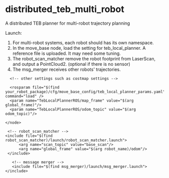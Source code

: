 # distributed_teb_multi_robot
 A distributed TEB planner for multi-robot trajectory planning


Launch:

1. For multi-robot systems, each robot should has its own namespace. 
2. In the move_base node, load the setting for teb_local_planner. A reference file is uploaded. It may need some tuning.
3. The robot_scan_matcher remove the robot footprint from LaserScan, and output a PointCloud2. (optional if there is no sensor)
4. The msg_merger receives other robots' trajectories.

  <group ns="$(arg robot_name)">
     <node pkg="move_base" type="move_base" respawn="false" name="move_base" output="screen">
      
      <!-- other settings such as costmap settings -->
      
      <rosparam file="$(find your_robot_package)/cfg/move_base_config/teb_local_planner_params.yaml" command="load" />
      <param name="TebLocalPlannerROS/map_frame" value="$(arg global_frame)"/>
      <param name="TebLocalPlannerROS/odom_topic" value="$(arg odom_topic)"/>
      
    </node>
 
  	 <!-- robot_scan_matcher -->
    <include file="$(find robot_scan_matcher)/launch/robot_scan_matcher.launch">
  		  <arg name="scan_topic" value="base_scan"/>
  		  <arg name="global_frame" value="$(arg robot_name)/odom"/>
  	 </include>

	   <!-- message merger -->
	   <include file="$(find msg_merger)/launch/msg_merger.launch">
    </include>
 
  </group>
